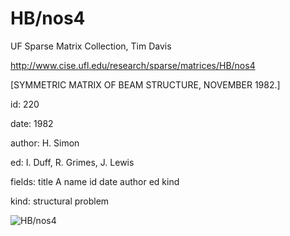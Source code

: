 # HB/nos4

 UF Sparse Matrix Collection, Tim Davis

 http://www.cise.ufl.edu/research/sparse/matrices/HB/nos4

 [SYMMETRIC MATRIX OF BEAM STRUCTURE, NOVEMBER 1982.]

 id: 220

 date: 1982

 author: H. Simon

 ed: I. Duff, R. Grimes, J. Lewis

 fields: title A name id date author ed kind

 kind: structural problem

![HB/nos4](http://www2.research.att.com/~yifanhu/GALLERY/GRAPHS/GIF_SMALL/HB@nos4.gif)